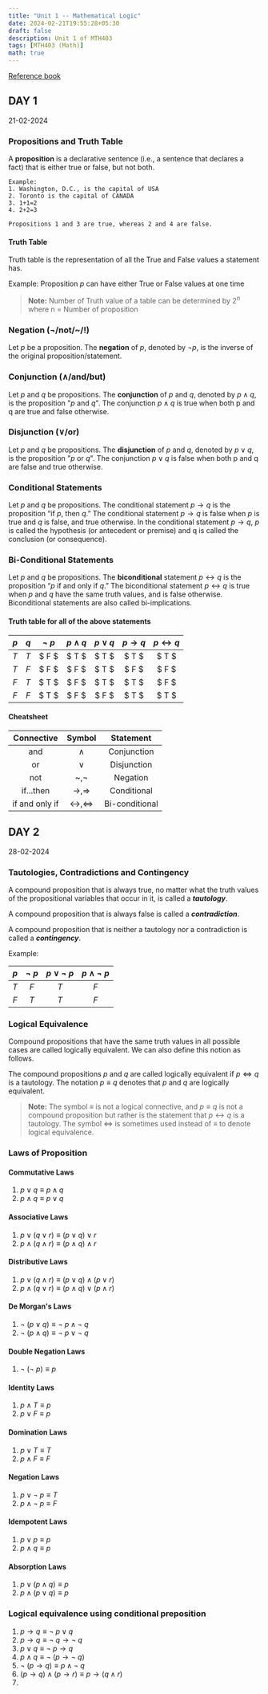 ```yaml
---
title: "Unit 1 -- Mathematical Logic"
date: 2024-02-21T19:55:28+05:30
draft: false
description: Unit 1 of MTH403
tags: [MTH403 (Math)]
math: true
---
```


[Reference book](/pdf/MTH403-R1.pdf)

<!-- ```TOC -->
<!-- TOPICS -->
<!--     - Propositions and Truth Table -->
<!--     - Negation, Conjunction, Disjunction, -->
<!--       Conditional and Bi-Conditional Statements -->
<!--         - Truth Table -->
<!--         - Cheatsheet -->
<!--     - Tautologies and Contradictions -->
<!--     - Equivalence of Formulas -->
<!--     - Duality Law -->
<!--     - Predicates -->
<!--     - The Statement Function -->
<!--     - Variables and Quantifiers -->
<!--     - Predicate Formulas -->
<!--     - Methods of Proof (Inference Theory) -->
<!-- ``` -->


## DAY 1
<div class="dt">21-02-2024</div>

### Propositions and Truth Table


A **proposition** is a declarative sentence (i.e., a
sentence that declares a fact) that is either true or
false, but not both.

```groff
Example:
1. Washington, D.C., is the capital of USA
2. Toronto is the capital of CANADA
3. 1+1=2
4. 2+2=3

Propositions 1 and 3 are true, whereas 2 and 4 are false.
```

#### Truth Table

Truth table is the representation of all the True and
False values a statement has.

Example: Proposition $p$ can have either True or False
values at one time

> **Note:**
> Number of Truth value of a table can be determined
> by $2^{n}\text{ where n = Number of proposition}$


### Negation ($\lnot$/not/~/!)

Let $p$ be a proposition. The **negation** of $p$, denoted
by $\lnot p$, is the inverse of the original
proposition/statement.

### Conjunction ($\land$/and/but)

Let $p$ and $q$ be propositions. The **conjunction**
of $p$ and $q$, denoted by $p \land q$, is the proposition
"$p$ and $q$". The conjunction $p \land q$ is true when
both p and q are true and false otherwise.

### Disjunction ($\lor$/or)
Let $p$ and $q$ be propositions. The **disjunction**
of $p$ and $q$, denoted by $p \lor q$, is the proposition
"$p$ or $q$". The conjunction $p \lor q$ is false when
both p and q are false and true otherwise.

### Conditional Statements

Let $p$ and $q$ be propositions. The conditional statement
$p \rightarrow q$ is the proposition “if $p$, then
$q$.” The conditional
statement $p \rightarrow q$ is false when $p$ is true
and $q$ is false, and true otherwise. In the conditional
statement $p \rightarrow q$, $p$ is called the hypothesis
(or antecedent or premise) and q is called the conclusion
(or consequence).

### Bi-Conditional Statements
Let $p$ and $q$ be propositions. The **biconditional**
statement $p \leftrightarrow q$ is the proposition 
“$p$ if and only if $q$.” The biconditional statement
$p \leftrightarrow q$ is true when $p$ and $q$ have the
same truth values, and is false otherwise. Biconditional
statements are also called bi-implications.

#### Truth table for all of the above statements

| $p$ | $q$ | $\lnot\ p$ | $p\land q$ | $p\lor q$ | $p \rightarrow q$ | $p \leftrightarrow q$ |
| :-: | :-: | :--------: | :--------: | :-------: | :---------------: | :-------------------: |
| $T$ | $T$ | $   F    $ | $   T    $ | $   T   $ | $       T       $ | $         T         $ |
| $T$ | $F$ | $   F    $ | $   F    $ | $   T   $ | $       F       $ | $         F         $ |
| $F$ | $T$ | $   T    $ | $   F    $ | $   T   $ | $       T       $ | $         F         $ |
| $F$ | $F$ | $   T    $ | $   F    $ | $   F   $ | $       T       $ | $         T         $ |

#### Cheatsheet
| Connective     | Symbol                             | Statement      |
| :----------:   | :------:                           | :-------:      |
| and            | $\land$                            | Conjunction    |
| or             | $\lor$                             | Disjunction    |
| not            | ~,$\lnot$                          | Negation       |
| if...then      | $\rightarrow, \Rightarrow$         | Conditional    |
| if and only if | $\leftrightarrow, \Leftrightarrow$ | Bi-conditional |


## DAY 2
<div class="dt">28-02-2024</div>

### Tautologies, Contradictions and Contingency
A compound proposition that is always true, no matter what the truth values of the propositional variables that occur in it, is called a ***tautology***.

A compound proposition that is always false is called a ***contradiction***.

A compound proposition that is neither a tautology nor a contradiction is called a ***contingency***.

Example:

| $p$ | $\lnot\ p$ | $p\lor\lnot\ p$ | $p\land\lnot\ p$ |
| :---: | :----------: | :---------------: |  :---------------: |
| $T$ | $F$ | $T$ | $F$ |
| $F$ | $T$ | $T$ | $F$ |


### Logical Equivalence

Compound propositions that have the same truth values
in all possible cases are called logically equivalent.
We can also define this notion as follows.

The compound propositions $p$ and $q$ are called logically
equivalent if $p \Leftrightarrow q$ is a tautology. The
notation $p \equiv q$ denotes that $p$ and $q$ are
logically equivalent.

> **Note:**
The symbol $\equiv$ is not a logical connective, and
$p \equiv q$ is not a compound proposition but rather
is the statement that $p \leftrightarrow q$ is a tautology.
The symbol $\Leftrightarrow$ is sometimes used instead
of $\equiv$ to denote logical equivalence.

### Laws of Proposition

#### Commutative Laws

1. $p\lor q \equiv p \land q$
2. $p\land q \equiv p \lor q$

#### Associative Laws

1. $p\lor (q\lor r) \equiv (p\lor q)\lor r$
2. $p\land (q\land r) \equiv (p\land q)\land r$

#### Distributive Laws

1. $p\lor (q\land r) \equiv (p\lor q)\land (p\lor r)$
2. $p\land (q\lor r) \equiv (p\land q)\lor (p\land r)$

#### De Morgan's Laws

1. $\lnot\ (p\lor q) \equiv \lnot\ p \land \lnot\ q$
2. $\lnot\ (p\land q) \equiv \lnot\ p \lor \lnot\ q$

#### Double Negation Laws

1. $\lnot\ (\lnot\ p) \equiv p$

#### Identity Laws

1. $p\land T \equiv p$
2. $p\lor F \equiv p$

#### Domination Laws

1. $p\lor T \equiv T$
2. $p\land F \equiv F$

#### Negation Laws

1. $p\lor \lnot\ p\equiv T$
2. $p\land \lnot\ p\equiv F$

#### Idempotent Laws

1. $p\lor p \equiv p$
2. $p\land q\equiv p$

#### Absorption Laws

1. $p\lor (p\land q) \equiv p$
2. $p\land (p\lor q) \equiv p$


### Logical equivalence using conditional preposition

1. $p\rightarrow q \equiv \lnot\ p \lor q$
2. $p\rightarrow q \equiv \lnot\ q \rightarrow\lnot\ q$
3. $p\lor q \equiv \lnot\ p \rightarrow q$
4. $p\land q \equiv \lnot\ (p \rightarrow\lnot\ q)$
5. $\lnot\ (p\rightarrow q) \equiv p \land\lnot\ q$
6. $(p\rightarrow q) \land (p\rightarrow r) \equiv p \rightarrow (q\land r)$
7.  
